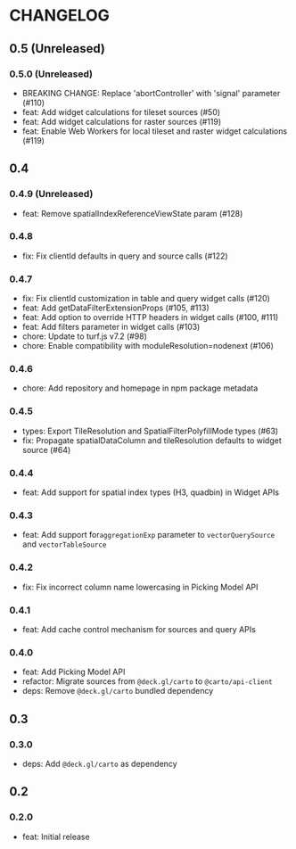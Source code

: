 # CHANGELOG

## 0.5 (Unreleased)

### 0.5.0 (Unreleased)

- BREAKING CHANGE: Replace 'abortController' with 'signal' parameter (#110)
- feat: Add widget calculations for tileset sources (#50)
- feat: Add widget calculations for raster sources (#119)
- feat: Enable Web Workers for local tileset and raster widget calculations (#119)

## 0.4

### 0.4.9 (Unreleased)

- feat: Remove spatialIndexReferenceViewState param (#128)

### 0.4.8

- fix: Fix clientId defaults in query and source calls (#122)

### 0.4.7

- fix: Fix clientId customization in table and query widget calls (#120)
- feat: Add getDataFilterExtensionProps (#105, #113)
- feat: Add option to override HTTP headers in widget calls (#100, #111)
- feat: Add filters parameter in widget calls (#103)
- chore: Update to turf.js v7.2 (#98)
- chore: Enable compatibility with moduleResolution=nodenext (#106)

### 0.4.6

- chore: Add repository and homepage in npm package metadata

### 0.4.5

- types: Export TileResolution and SpatialFilterPolyfillMode types (#63)
- fix: Propagate spatialDataColumn and tileResolution defaults to widget source (#64)

### 0.4.4

- feat: Add support for spatial index types (H3, quadbin) in Widget APIs

### 0.4.3

- feat: Add support for`aggregationExp` parameter to `vectorQuerySource` and `vectorTableSource`

### 0.4.2

- fix: Fix incorrect column name lowercasing in Picking Model API

### 0.4.1

- feat: Add cache control mechanism for sources and query APIs

### 0.4.0

- feat: Add Picking Model API
- refactor: Migrate sources from `@deck.gl/carto` to `@carto/api-client`
- deps: Remove `@deck.gl/carto` bundled dependency

## 0.3

### 0.3.0

- deps: Add `@deck.gl/carto` as dependency

## 0.2

### 0.2.0

- feat: Initial release
